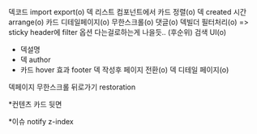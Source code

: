 덱코드 import export(o)
덱 리스트 컴포넌트에서 카드 정렬(o)
덱 created 시간 arrange(o)
카드 디테일페이지(o)
무한스크롤(o)
댓글(o)
덱빌더 필터처리(o) => sticky header에 filter 옵션 다는걸로하는게 나을듯.. (후순위)
검색 UI(o)

- 덱설명
- 덱 author
- 카드 hover 효과
footer
덱 작성후 페이지 전환(o)
덱 디테일 페이지(o)

덱페이지 무한스크롤 뒤로가기 restoration

*컨텐츠
카드 뒷면

*이슈
notify z-index